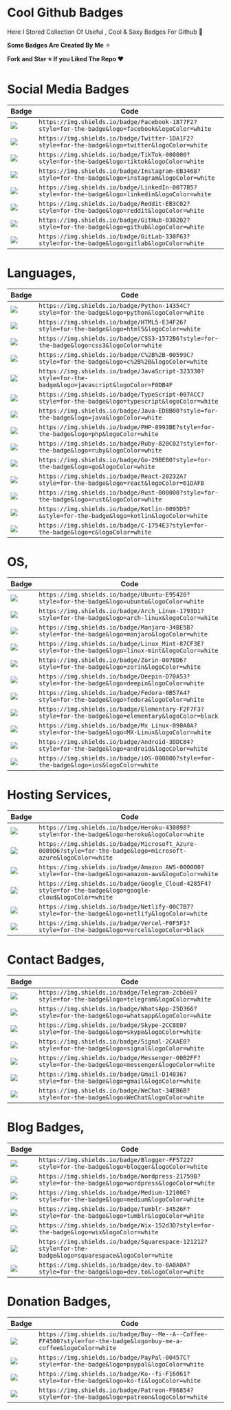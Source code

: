 # Cool Github Badges

Here I Stored Collection Of Useful , Cool & Saxy Badges For Github 🔰

<b>Some Badges Are Created By Me</b> ⚛️

<b>Fork and Star ⭐ If you Liked The Repo ♥️</b>


# Social Media Badges

| Badge                                                                                                                                       | Code |
|---------------------------------------------------------------------------------------------------------------------------------------------|------|
| <a href="#"><img src="https://img.shields.io/badge/Facebook-1877F2?style=for-the-badge&logo=facebook&logoColor=white"></a> | `https://img.shields.io/badge/Facebook-1877F2?style=for-the-badge&logo=facebook&logoColor=white` |
| <a href="#"><img src="https://img.shields.io/badge/Twitter-1DA1F2?style=for-the-badge&logo=twitter&logoColor=white"></a> | `https://img.shields.io/badge/Twitter-1DA1F2?style=for-the-badge&logo=twitter&logoColor=white` |
| <a href="#"><img src="https://img.shields.io/badge/TikTok-000000?style=for-the-badge&logo=tiktok&logoColor=white"></a> | `https://img.shields.io/badge/TikTok-000000?style=for-the-badge&logo=tiktok&logoColor=white` |
| <a href="#"><img src="https://img.shields.io/badge/Instagram-EB3468?style=for-the-badge&logo=instagram&logoColor=white"></a> | `https://img.shields.io/badge/Instagram-EB3468?style=for-the-badge&logo=instagram&logoColor=white` |
| <a href="#"><img src="https://img.shields.io/badge/LinkedIn-0077B5?style=for-the-badge&logo=linkedin&logoColor=white"></a> | `https://img.shields.io/badge/LinkedIn-0077B5?style=for-the-badge&logo=linkedin&logoColor=white` |
| <a href="#"><img src="https://img.shields.io/badge/Reddit-EB3C02?style=for-the-badge&logo=reddit&logoColor=white"></a> | `https://img.shields.io/badge/Reddit-EB3C02?style=for-the-badge&logo=reddit&logoColor=white` |
| <a href="#"><img src="https://img.shields.io/badge/GitHub-030202?style=for-the-badge&logo=github&logoColor=white"></a> | `https://img.shields.io/badge/GitHub-030202?style=for-the-badge&logo=github&logoColor=white` |
| <a href="#"><img src="https://img.shields.io/badge/GitLab-330F63?style=for-the-badge&logo=gitlab&logoColor=white"></a> | `https://img.shields.io/badge/GitLab-330F63?style=for-the-badge&logo=gitlab&logoColor=white` |


# Languages,

| Badge                                                                                                                                       | Code |
|---------------------------------------------------------------------------------------------------------------------------------------------|------|
| <a href="#"><img src="https://img.shields.io/badge/Python-14354C?style=for-the-badge&logo=python&logoColor=white"></a> | `https://img.shields.io/badge/Python-14354C?style=for-the-badge&logo=python&logoColor=white` |
| <a href="#"><img src="https://img.shields.io/badge/HTML5-E34F26?style=for-the-badge&logo=html5&logoColor=white"></a> | `https://img.shields.io/badge/HTML5-E34F26?style=for-the-badge&logo=html5&logoColor=white` |
| <a href="#"><img src="https://img.shields.io/badge/CSS3-1572B6?style=for-the-badge&logo=css3&logoColor=white"></a> | `https://img.shields.io/badge/CSS3-1572B6?style=for-the-badge&logo=css3&logoColor=white` |
| <a href="#"><img src="https://img.shields.io/badge/C%2B%2B-00599C?style=for-the-badge&logo=c%2B%2B&logoColor=white"></a> | `https://img.shields.io/badge/C%2B%2B-00599C?style=for-the-badge&logo=c%2B%2B&logoColor=white` |
| <a href="#"><img src="https://img.shields.io/badge/JavaScript-323330?style=for-the-badge&logo=javascript&logoColor=F0DB4F"></a> | `https://img.shields.io/badge/JavaScript-323330?style=for-the-badge&logo=javascript&logoColor=F0DB4F` |
| <a href="#"><img src="https://img.shields.io/badge/TypeScript-007ACC?style=for-the-badge&logo=typescript&logoColor=white"></a> | `https://img.shields.io/badge/TypeScript-007ACC?style=for-the-badge&logo=typescript&logoColor=white` |
| <a href="#"><img src="https://img.shields.io/badge/Java-ED8B00?style=for-the-badge&logo=java&logoColor=white"></a> | `https://img.shields.io/badge/Java-ED8B00?style=for-the-badge&logo=java&logoColor=white` |
| <a href="#"><img src="https://img.shields.io/badge/PHP-8993BE?style=for-the-badge&logo=php&logoColor=white"></a> | `https://img.shields.io/badge/PHP-8993BE?style=for-the-badge&logo=php&logoColor=white` |
| <a href="#"><img src="https://img.shields.io/badge/Ruby-820C02?style=for-the-badge&logo=ruby&logoColor=white"></a> | `https://img.shields.io/badge/Ruby-820C02?style=for-the-badge&logo=ruby&logoColor=white` |
| <a href="#"><img src="https://img.shields.io/badge/Go-29BEB0?style=for-the-badge&logo=go&logoColor=white"></a> | `https://img.shields.io/badge/Go-29BEB0?style=for-the-badge&logo=go&logoColor=white` |
| <a href="#"><img src="https://img.shields.io/badge/React-20232A?style=for-the-badge&logo=react&logoColor=61DAFB"></a> | `https://img.shields.io/badge/React-20232A?style=for-the-badge&logo=react&logoColor=61DAFB` |
| <a href="#"><img src="https://img.shields.io/badge/Rust-000000?style=for-the-badge&logo=rust&logoColor=white"></a> | `https://img.shields.io/badge/Rust-000000?style=for-the-badge&logo=rust&logoColor=white` |
| <a href="#"><img src="https://img.shields.io/badge/Kotlin-0095D5?&style=for-the-badge&logo=kotlin&logoColor=white"></a> | `https://img.shields.io/badge/Kotlin-0095D5?&style=for-the-badge&logo=kotlin&logoColor=white` |
| <a href="#"><img src="https://img.shields.io/badge/C-1754E3?style=for-the-badge&logo=c&logoColor=white"></a> | `https://img.shields.io/badge/C-1754E3?style=for-the-badge&logo=c&logoColor=white` |


# OS,

| Badge                                                                                                                                       | Code |
|---------------------------------------------------------------------------------------------------------------------------------------------|------|
| <a href="#"><img src="https://img.shields.io/badge/Ubuntu-E95420?style=for-the-badge&logo=ubuntu&logoColor=white"></a> | `https://img.shields.io/badge/Ubuntu-E95420?style=for-the-badge&logo=ubuntu&logoColor=white` |
| <a href="#"><img src="https://img.shields.io/badge/Arch_Linux-1793D1?style=for-the-badge&logo=arch-linux&logoColor=white"></a> | `https://img.shields.io/badge/Arch_Linux-1793D1?style=for-the-badge&logo=arch-linux&logoColor=white` |
| <a href="#"><img src="https://img.shields.io/badge/Manjaro-34BE5B?style=for-the-badge&logo=manjaro&logoColor=white"></a> | `https://img.shields.io/badge/Manjaro-34BE5B?style=for-the-badge&logo=manjaro&logoColor=white` |
| <a href="#"><img src="https://img.shields.io/badge/Linux_Mint-87CF3E?style=for-the-badge&logo=linux-mint&logoColor=white"></a> | `https://img.shields.io/badge/Linux_Mint-87CF3E?style=for-the-badge&logo=linux-mint&logoColor=white` |
| <a href="#"><img src="https://img.shields.io/badge/Zorin-0078D6?style=for-the-badge&logo=zorin&logoColor=white"></a> | `https://img.shields.io/badge/Zorin-0078D6?style=for-the-badge&logo=zorin&logoColor=white` |
| <a href="#"><img src="https://img.shields.io/badge/Deepin-D70A53?style=for-the-badge&logo=deepin&logoColor=white"></a> | `https://img.shields.io/badge/Deepin-D70A53?style=for-the-badge&logo=deepin&logoColor=white` |
| <a href="#"><img src="https://img.shields.io/badge/Fedora-0B57A4?style=for-the-badge&logo=fedora&logoColor=white"></a> | `https://img.shields.io/badge/Fedora-0B57A4?style=for-the-badge&logo=fedora&logoColor=white` |
| <a href="#"><img src="https://img.shields.io/badge/Elementary-F2F7F3?style=for-the-badge&logo=elementary&logoColor=black"></a> | `https://img.shields.io/badge/Elementary-F2F7F3?style=for-the-badge&logo=elementary&logoColor=black` |
| <a href="#"><img src="https://img.shields.io/badge/Mx_Linux-090A0A?style=for-the-badge&logo=MX-Linux&logoColor=white"></a> | `https://img.shields.io/badge/Mx_Linux-090A0A?style=for-the-badge&logo=MX-Linux&logoColor=white` |
| <a href="#"><img src="https://img.shields.io/badge/Android-3DDC84?style=for-the-badge&logo=android&logoColor=white"></a> | `https://img.shields.io/badge/Android-3DDC84?style=for-the-badge&logo=android&logoColor=white` |
| <a href="#"><img src="https://img.shields.io/badge/iOS-000000?style=for-the-badge&logo=ios&logoColor=white"></a> | `https://img.shields.io/badge/iOS-000000?style=for-the-badge&logo=ios&logoColor=white` |


# Hosting Services,

| Badge                                                                                                                                       | Code |
|---------------------------------------------------------------------------------------------------------------------------------------------|------|
| <a href="#"><img src="https://img.shields.io/badge/Heroku-430098?style=for-the-badge&logo=heroku&logoColor=white"></a> | `https://img.shields.io/badge/Heroku-430098?style=for-the-badge&logo=heroku&logoColor=white` |
| <a href="#"><img src="https://img.shields.io/badge/Microsoft_Azure-0089D6?style=for-the-badge&logo=microsoft-azure&logoColor=white"></a> | `https://img.shields.io/badge/Microsoft_Azure-0089D6?style=for-the-badge&logo=microsoft-azure&logoColor=white` |
| <a href="#"><img src="https://img.shields.io/badge/Amazon_AWS-000000?style=for-the-badge&logo=amazon-aws&logoColor=white"></a> | `https://img.shields.io/badge/Amazon_AWS-000000?style=for-the-badge&logo=amazon-aws&logoColor=white` |
| <a href="#"><img src="https://img.shields.io/badge/Google_Cloud-4285F4?style=for-the-badge&logo=google-cloud&logoColor=white"></a> | `https://img.shields.io/badge/Google_Cloud-4285F4?style=for-the-badge&logo=google-cloud&logoColor=white` |
| <a href="#"><img src="https://img.shields.io/badge/Netlify-00C7B7?style=for-the-badge&logo=netlify&logoColor=white"></a> | `https://img.shields.io/badge/Netlify-00C7B7?style=for-the-badge&logo=netlify&logoColor=white` |
| <a href="#"><img src="https://img.shields.io/badge/Vercel-F0F5F1?style=for-the-badge&logo=vercel&logoColor=black"></a> | `https://img.shields.io/badge/Vercel-F0F5F1?style=for-the-badge&logo=vercel&logoColor=black` |


# Contact Badges,

| Badge                                                                                                                                       | Code |
|---------------------------------------------------------------------------------------------------------------------------------------------|------|
| <a href="#"><img src="https://img.shields.io/badge/Telegram-2cb6e0?style=for-the-badge&logo=telegram&logoColor=white"></a> | `https://img.shields.io/badge/Telegram-2cb6e0?style=for-the-badge&logo=telegram&logoColor=white` |
| <a href="#"><img src="https://img.shields.io/badge/WhatsApp-25D366?style=for-the-badge&logo=whatsapp&logoColor=white"></a> | `https://img.shields.io/badge/WhatsApp-25D366?style=for-the-badge&logo=whatsapp&logoColor=white` |
| <a href="#"><img src="https://img.shields.io/badge/Skype-2CC8E0?style=for-the-badge&logo=skype&logoColor=white"></a> | `https://img.shields.io/badge/Skype-2CC8E0?style=for-the-badge&logo=skype&logoColor=white` |
| <a href="#"><img src="https://img.shields.io/badge/Signal-2CAAE0?style=for-the-badge&logo=signal&logoColor=white"></a> | `https://img.shields.io/badge/Signal-2CAAE0?style=for-the-badge&logo=signal&logoColor=white` |
| <a href="#"><img src="https://img.shields.io/badge/Messenger-00B2FF?style=for-the-badge&logo=messenger&logoColor=white"></a> | `https://img.shields.io/badge/Messenger-00B2FF?style=for-the-badge&logo=messenger&logoColor=white` |
| <a href="#"><img src="https://img.shields.io/badge/Gmail-D14836?style=for-the-badge&logo=gmail&logoColor=white"></a> | `https://img.shields.io/badge/Gmail-D14836?style=for-the-badge&logo=gmail&logoColor=white` |
| <a href="#"><img src="https://img.shields.io/badge/WeChat-34EB6B?style=for-the-badge&logo=WeChat&logoColor=white"></a> | `https://img.shields.io/badge/WeChat-34EB6B?style=for-the-badge&logo=WeChat&logoColor=white` |


# Blog Badges,

| Badge                                                                                                                                       | Code |
|---------------------------------------------------------------------------------------------------------------------------------------------|------|
| <a href="#"><img src="https://img.shields.io/badge/Blogger-FF5722?style=for-the-badge&logo=blogger&logoColor=white"></a> | `https://img.shields.io/badge/Blogger-FF5722?style=for-the-badge&logo=blogger&logoColor=white` |
| <a href="#"><img src="https://img.shields.io/badge/Wordpress-21759B?style=for-the-badge&logo=wordpress&logoColor=white"></a> | `https://img.shields.io/badge/Wordpress-21759B?style=for-the-badge&logo=wordpress&logoColor=white` |
| <a href="#"><img src="https://img.shields.io/badge/Medium-12100E?style=for-the-badge&logo=medium&logoColor=white"></a> | `https://img.shields.io/badge/Medium-12100E?style=for-the-badge&logo=medium&logoColor=white` |
| <a href="#"><img src="https://img.shields.io/badge/Tumblr-34526F?style=for-the-badge&logo=tumblr&logoColor=white"></a> | `https://img.shields.io/badge/Tumblr-34526F?style=for-the-badge&logo=tumblr&logoColor=white` |
| <a href="#"><img src="https://img.shields.io/badge/Wix-152d3D?style=for-the-badge&logo=wix&logoColor=white"></a> | `https://img.shields.io/badge/Wix-152d3D?style=for-the-badge&logo=wix&logoColor=white` |
| <a href="#"><img src="https://img.shields.io/badge/Squarespace-121212?style=for-the-badge&logo=squarespace&logoColor=white"></a> | `https://img.shields.io/badge/Squarespace-121212?style=for-the-badge&logo=squarespace&logoColor=white` |
| <a href="#"><img src="https://img.shields.io/badge/dev.to-0A0A0A?style=for-the-badge&logo=dev.to&logoColor=white"></a> | `https://img.shields.io/badge/dev.to-0A0A0A?style=for-the-badge&logo=dev.to&logoColor=white` |


# Donation Badges,

| Badge                                                                                                                                       | Code |
|---------------------------------------------------------------------------------------------------------------------------------------------|------|
| <a href="#"><img src="https://img.shields.io/badge/Buy--Me--A--Coffee-FF4500?style=for-the-badge&logo=buy-me-a-coffee&logoColor=white"></a> | `https://img.shields.io/badge/Buy--Me--A--Coffee-FF4500?style=for-the-badge&logo=buy-me-a-coffee&logoColor=white` |
| <a href="#"><img src="https://img.shields.io/badge/PayPal-00457C?style=for-the-badge&logo=paypal&logoColor=white"></a> | `https://img.shields.io/badge/PayPal-00457C?style=for-the-badge&logo=paypal&logoColor=white` |
| <a href="#"><img src="https://img.shields.io/badge/Ko--fi-F16061?style=for-the-badge&logo=ko-fi&logoColor=white"></a> | `https://img.shields.io/badge/Ko--fi-F16061?style=for-the-badge&logo=ko-fi&logoColor=white` |
| <a href="#"><img src="https://img.shields.io/badge/Patreon-F96854?style=for-the-badge&logo=patreon&logoColor=white"></a> | `https://img.shields.io/badge/Patreon-F96854?style=for-the-badge&logo=patreon&logoColor=white` |
